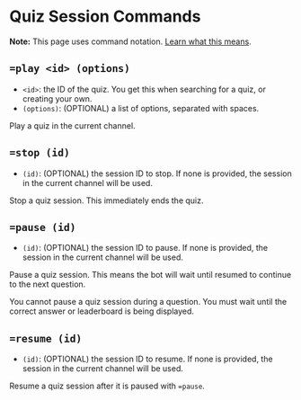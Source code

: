 # Quiz Session Commands

**Note:** This page uses command notation. [Learn what this means](/commands/notation).

## `=play <id> (options)`

- `<id>`: the ID of the quiz. You get this when searching for a quiz, or creating your own.
- `(options)`: (OPTIONAL) a list of options, separated with spaces.

Play a quiz in the current channel.

## `=stop (id)`

- `(id)`: (OPTIONAL) the session ID to stop. If none is provided, the session in the current channel will be used.

Stop a quiz session. This immediately ends the quiz.

## `=pause (id)`

- `(id)`: (OPTIONAL) the session ID to pause. If none is provided, the session in the current channel will be used.

Pause a quiz session. This means the bot will wait until resumed to continue to the next question.

You cannot pause a quiz session during a question. You must wait until the correct answer or leaderboard is being displayed.

## `=resume (id)`

- `(id)`: (OPTIONAL) the session ID to resume. If none is provided, the session in the current channel will be used.

Resume a quiz session after it is paused with `=pause`.
